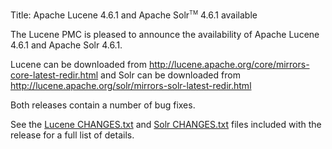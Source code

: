 Title: Apache Lucene 4.6.1 and Apache Solr<span style="vertical-align: super; font-size: xx-small">TM</span> 4.6.1 available

The Lucene PMC is pleased to announce the availability
of Apache Lucene 4.6.1 and Apache Solr 4.6.1.

Lucene can be downloaded from <http://lucene.apache.org/core/mirrors-core-latest-redir.html>
and Solr can be downloaded from <http://lucene.apache.org/solr/mirrors-solr-latest-redir.html>

Both releases contain a number of bug fixes.

See the [Lucene CHANGES.txt](/core/4_6_1/changes/Changes.html) and
[Solr CHANGES.txt](/solr/4_6_1/changes/Changes.html) files included
with the release for a full list of details.

